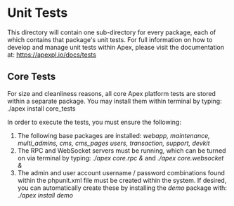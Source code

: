 
# Unit Tests

This directory will contain one sub-directory for every package, each of which contains that package's unit tests.  For full 
information on how to develop and manage unit tests within Apex, please visit the documentation at:
    https://apexpl.io/docs/tests

## Core Tests

For size and cleanliness reasons, all core Apex platform tests are stored within a separate package.  You may install them within terminal by typing:
    ./apex install core_tests

In order to execute the tests, you must ensure the following:

1. The following base packages are installed:  *webapp, maintenance, multi_admins, cms, cms_pages users, transaction, support, devkit*
2. The RPC and WebSocket servers must be running, which can be turned on via terminal by typing:  *./apex core.rpc &* and *./apex core.websocket &*
3. The admin and user account username / password combinations found within the phpunit.xml file must be created within the system.  If desired, you can automatically create these by installing the *demo* package with: *./apex install demo*




